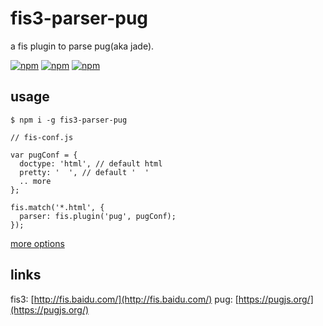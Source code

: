 # fis3-parser-pug 

a fis plugin to parse pug(aka jade).

[![npm](https://img.shields.io/npm/v/fis3-parser-pug.svg?style=flat-square)](https://www.npmjs.com/package/fis3-parser-pug) 
[![npm](https://img.shields.io/npm/dt/fis3-parser-pug.svg?style=flat-square)](https://www.npmjs.com/package/fis3-parser-pug) 
[![npm](https://img.shields.io/npm/dm/fis3-parser-pug.svg?style=flat-square)](https://www.npmjs.com/package/fis3-parser-pug)


## usage

    $ npm i -g fis3-parser-pug

```
// fis-conf.js

var pugConf = {
  doctype: 'html', // default html
  pretty: '  ', // default '  '
  .. more
}; 

fis.match('*.html', {
  parser: fis.plugin('pug', pugConf);
});
```

[more options](https://pugjs.org/api/reference.html)

## links
fis3: [http://fis.baidu.com/](http://fis.baidu.com/)
pug: [https://pugjs.org/](https://pugjs.org/)
